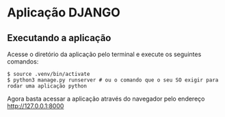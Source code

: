
# Aplicação DJANGO

## Executando a aplicação

Acesse o diretório da aplicação pelo terminal e execute os seguintes comandos:


```
$ source .venv/bin/activate
$ python3 manage.py runserver # ou o comando que o seu SO exigir para rodar uma aplicação python
```

Agora basta acessar a aplicação através do navegador pelo endereço http://127.0.0.1:8000
